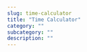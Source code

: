 ```yaml
---
slug: time-calculator
title: "Time Calculator"
category: ""
subcategory: ""
description: ""
---
```


